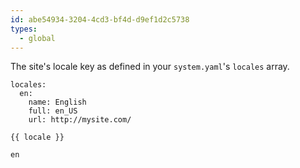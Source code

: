 ```yaml
---
id: abe54934-3204-4cd3-bf4d-d9ef1d2c5738
types:
  - global
---
```

The site's locale key as defined in your `system.yaml`'s `locales` array.

``` .language-yaml
locales:
  en:
    name: English
    full: en_US
    url: http://mysite.com/
```

```
{{ locale }}
```

``` .language-output
en
```
